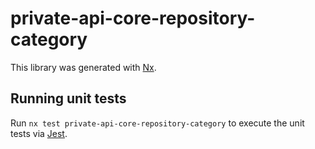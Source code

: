 # private-api-core-repository-category

This library was generated with [Nx](https://nx.dev).

## Running unit tests

Run `nx test private-api-core-repository-category` to execute the unit tests via [Jest](https://jestjs.io).
